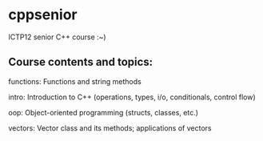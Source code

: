 cppsenior
=========

ICTP12 senior C++ course :~)

Course contents and topics:
---------------------------

functions: Functions and string methods

intro: Introduction to C++ (operations, types, i/o, conditionals, control flow)

oop: Object-oriented programming (structs, classes, etc.)

vectors: Vector class and its methods; applications of vectors
